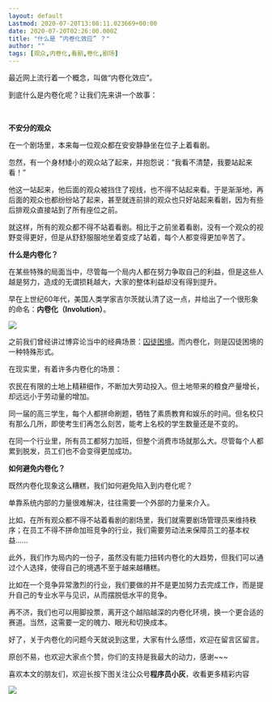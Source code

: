 ```yaml
---
layout: default
Lastmod: 2020-07-20T13:08:11.023669+00:00
date: 2020-07-20T02:26:00.000Z
title: "什么是 “内卷化效应” ？"
author: ""
tags: [观众,内卷化,看剧,卷化,剧场]
---
```


最近网上流行着一个概念，叫做“内卷化效应”。

到底什么是内卷化呢？让我们先来讲一个故事：  

​

**不安分的观众**  

在一个剧场里，本来每一位观众都在安安静静坐在位子上着看剧。

忽然，有一个身材矮小的观众站了起来，并抱怨说：“我看不清楚，我要站起来看！”

他这一站起来，他后面的观众被挡住了视线，也不得不站起来看。于是渐渐地，再后面的观众也都纷纷站了起来，甚至就连前排的观众也只好站起来看剧，因为有些后排观众直接站到了所有座位之前。

就这样，所有的观众都不得不站着看剧。相比于之前坐着看剧，没有一个观众的视野变得更好，但是从舒舒服服地坐着变成了站着，每个人都变得更加辛苦了。

**什么是内卷化？**

在某些特殊的局面当中，尽管每一个局内人都在努力争取自己的利益，但是这些人越是努力，造成的无谓损耗越大，大家的整体利益却没有得到提升。

早在上世纪60年代，美国人类学家吉尔茨就认清了这一点，并给出了一个很形象的命名：**内卷化（Involution）**。

![](https://images.weserv.nl/?url=https%3A//pic4.zhimg.com/v2-9c299a1e444ac8bb1e7446f1f4ee3989_b.jpg)

之前我们曾经讲过博弈论当中的经典场景：[囚徒困境](https://link.zhihu.com/?target=http%3A//mp.weixin.qq.com/s%3F__biz%3DMzIxMjE5MTE1Nw%3D%3D%26mid%3D2653199445%26idx%3D1%26sn%3De97d1d4b81a1729c07c3c6a0d4dc04d5%26chksm%3D8c99ee8fbbee6799d77c37dc659e52c7d09e5f6395714cc32e11744259526102567d8049146e%26scene%3D21%23wechat_redirect)。而内卷化，则是囚徒困境的一种特殊形式。

在现实里，有着许多内卷化的场景：

农民在有限的土地上精耕细作，不断加大劳动投入。但土地带来的粮食产量增长，却远远小于劳动量的增加。

同一届的高三学生，每个人都拼命刷题，牺牲了素质教育和娱乐的时间。但名校只有那么几所，即使考生们再怎么刻苦，能考上名校的学生数量还是不变的。

在同一个行业里，所有员工都努力加班，但整个消费市场就那么大。尽管每个人都累到脱发，员工们也不会变得更加成功。

**如何避免内卷化？**

既然内卷化现象这么糟糕，我们如何避免陷入到内卷化呢？

单靠系统内部的力量很难解决，往往需要一个外部的力量来介入。

比如，在所有观众都不得不站着看剧的剧场里，我们就需要剧场管理员来维持秩序；在员工不得不拼命加班竞争的行业，我们需要劳动法来保障员工的基本权益......

此外，我们作为局内的一份子，虽然没有能力扭转内卷化的大趋势，但我们可以通过个人选择，使得自己的境遇不至于越来越糟糕。

比如在一个竞争异常激烈的行业，我们要做的并不是更加努力去完成工作，而是提升自己的专业水平与见识，从而摆脱低水平的竞争。

再不济，我们也可以用脚投票，离开这个越陷越深的内卷化环境，换一个更合适的赛道。当然，这需要一定的魄力、眼光和切换成本。

好了，关于内卷化的问题今天就说到这里，大家有什么感悟，欢迎在留言区留言。

原创不易，也欢迎大家点个赞，你们的支持是我最大的动力，感谢~~~

喜欢本文的朋友们，欢迎长按下图关注公众号**程序员小灰**，收看更多精彩内容  

![](https://images.weserv.nl/?url=https%3A//pic1.zhimg.com/v2-3fd3b4f663bab30ff98e1d4c7d1c8870_b.jpg)

